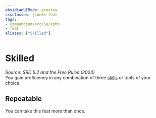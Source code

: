 ```yaml
---
obsidianUIMode: preview
cssclasses: json5e-feat
tags:
- compendium/src/5e/xphb
- feat
aliases: ["Skilled"]
---
```

# Skilled
*Source: SRD 5.2 and the Free Rules (2024)*  
You gain proficiency in any combination of three [skills](compendium/tables/skill-list-skills-xphb.md) or tools of your choice.

## Repeatable

You can take this feat more than once.